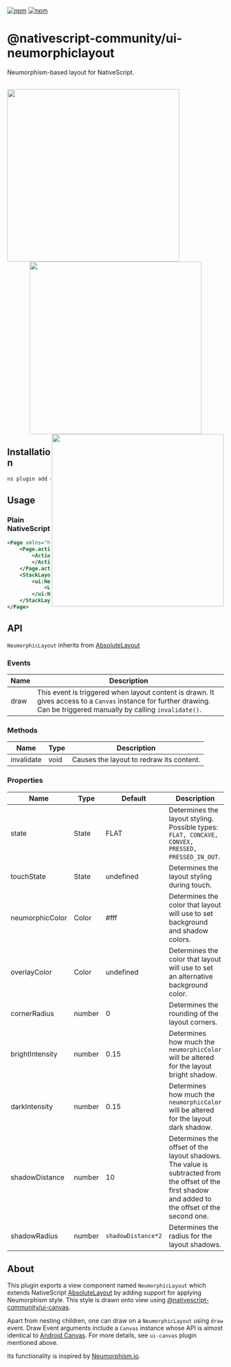 [![npm](https://img.shields.io/npm/v/@nativescript-community/ui-neumorphiclayout.svg)](https://www.npmjs.com/package/@nativescript-community/ui-neumorphiclayout)
[![npm](https://img.shields.io/npm/dt/@nativescript-community/ui-neumorphiclayout.svg?label=npm%20downloads)](https://www.npmjs.com/package/@nativescript-community/ui-neumorphiclayout)
# @nativescript-community/ui-neumorphiclayout
Neumorphism-based layout for NativeScript.
<br/><br/>
<p align="center">
<img align="left" src="https://raw.githubusercontent.com/DimitrisRK/nativescript-plugins/master/packages/ui-neumorphiclayout/media/preview1.jpg" height="400px"/>
<img src="https://raw.githubusercontent.com/DimitrisRK/nativescript-plugins/master/packages/ui-neumorphiclayout/media/preview2.jpg" height="400px"/>
<img align="right" src="https://raw.githubusercontent.com/DimitrisRK/nativescript-plugins/master/packages/ui-neumorphiclayout/media/preview3.jpg" height="400px"/>
</p>

## Installation

```javascript
ns plugin add @nativescript-community/ui-neumorphiclayout
```

## Usage

### Plain NativeScript
```xml
<Page xmlns="http://schemas.nativescript.org/tns.xsd" xmlns:ui="@nativescript-community/ui-neumorphiclayout" class="page">
    <Page.actionBar>
        <ActionBar title="Neumorphism" icon="" class="action-bar">
        </ActionBar>
    </Page.actionBar>
    <StackLayout class="px-20" backgroundColor="#e0e1e3">
        <ui:NeumorphicLayout width="200" height="200" marginTop="30" neumorphicColor="#e0e1e3" state="CONVEX" cornerRadius="100">
            <Label text="Tap me!" textAlignment="center" width="100%" fontSize="24" color="#6d707d" fontWeight="bold" top="85"/>
        </ui:NeumorphicLayout>
    </StackLayout>
</Page>
```

## API
`NeumorphicLayout` inherits from [AbsoluteLayout](https://docs.nativescript.org/ui-and-styling.html#absolutelayout)
### Events
| Name | Description |
| --- | --- |
| draw | This event is triggered when layout content is drawn. It gives access to a `Canvas` instance for further drawing. Can be triggered manually by calling `invalidate()`. |
### Methods
| Name | Type | Description |
| --- | --- | --- |
| invalidate | void | Causes the layout to redraw its content. |
### Properties
| Name | Type | Default | Description |
| --- | --- | --- | --- |
| state | State | FLAT | Determines the layout styling. Possible types: `FLAT, CONCAVE, CONVEX, PRESSED, PRESSED_IN_OUT`. |
| touchState | State | undefined | Determines the layout styling during touch. |
| neumorphicColor | Color | #fff | Determines the color that layout will use to set background and shadow colors. |
| overlayColor | Color | undefined | Determines the color that layout will use to set an alternative background color. |
| cornerRadius | number | 0 | Determines the rounding of the layout corners. |
| brightIntensity | number | 0.15 | Determines how much the `neumorphicColor` will be altered for the layout bright shadow. |
| darkIntensity | number | 0.15 | Determines how much the `neumorphicColor` will be altered for the layout dark shadow. |
| shadowDistance | number | 10 | Determines the offset of the layout shadows. The value is subtracted from the offset of the first shadow and added to the offset of the second one. |
| shadowRadius | number | `shadowDistance*2` | Determines the radius for the layout shadows. |

## About

This plugin exports a view component named `NeumorphicLayout` which extends NativeScript [AbsoluteLayout](https://docs.nativescript.org/ui-and-styling.html#absolutelayout) by adding support for applying Neumorphism style. This style is drawn onto view using [@nativescript-community/ui-canvas](https://www.npmjs.com/package/@nativescript-community/ui-canvas).

Apart from nesting children, one can draw on a `NeumorphicLayout` using `draw` event. Draw Event arguments include a `Canvas` instance whose API is almost identical to [Android Canvas](https://developer.android.com/reference/android/graphics/Canvas). For more details, see `ui-canvas` plugin mentioned above.

Its functionality is inspired by [Neumorphism.io](https://neumorphism.io).
